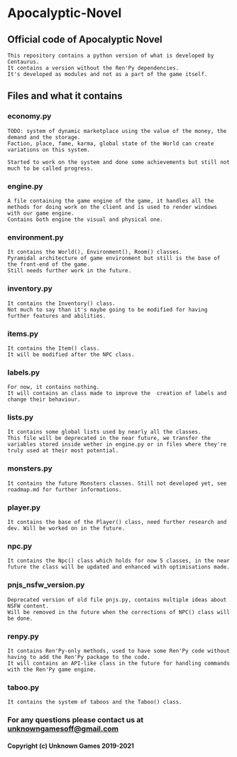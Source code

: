 # Apocalyptic-Novel

## Official code of Apocalyptic Novel

    This repository contains a python version of what is developed by Centaurus.
    It contains a version without the Ren'Py dependencies.
    It's developed as modules and not as a part of the game itself.

## Files and what it contains

### economy.py

    TODO: system of dynamic marketplace using the value of the money, the demand and the storage.
    Faction, place, fame, karma, global state of the World can create variations on this system.

    Started to work on the system and done some achievements but still not much to be called progress.

### engine.py

    A file containing the game engine of the game, it handles all the methods for doing work on the client and is used to render windows with our game engine.
    Contains both engine the visual and physical one.

### environment.py

    It contains the World(), Environment(), Room() classes.
    Pyramidal architecture of game environment but still is the base of the front-end of the game.
    Still needs further work in the future.

### inventory.py

    It contains the Inventory() class.
    Not much to say than it's maybe going to be modified for having further features and abilities.

### items.py

    It contains the Item() class.
    It will be modified after the NPC class.

### labels.py

    For now, it contains nothing.
    It will contains an class made to improve the  creation of labels and change their behaviour.

### lists.py

    It contains some global lists used by nearly all the classes.
    This file will be deprecated in the near future, we transfer the variables stored inside wether in engine.py or in files where they're truly used at their most potential.

### monsters.py

    It contains the future Monsters classes. Still not developed yet, see roadmap.md for further informations.

### player.py

    It contains the base of the Player() class, need further research and dev. Will be worked on in the future.

### npc.py

    It contains the Npc() class which holds for now 5 classes, in the near future the class will be updated and enhanced with optimisations made.

### pnjs_nsfw_version.py

    Deprecated version of old file pnjs.py, contains multiple ideas about NSFW content.
    Will be removed in the future when the corrections of NPC() class will be done.

### renpy.py

    It contains Ren'Py-only methods, used to have some Ren'Py code without having to add the Ren'Py package to the code.
    It will contains an API-like class in the future for handling commands with the Ren'Py game engine.

### taboo.py

    It contains the system of taboos and the Taboo() class.

### For any questions please contact us at unknowngamesoff@gmail.com

#### Copyright (c) Unknown Games 2019-2021
